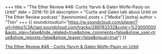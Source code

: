 +++
title = "The Ether Review #46: Curtis Yarvin & Galen Wolfe-Pauly on Urbit"
date = 2016-10-24
description = "Curtis and Galen talk about Urbit on The Ether Review podcast."
[taxonomies]
posts = ["Media"]
[extra]
author = "Tlon"
+++
{{ soundcloud(url="https://w.soundcloud.com/player/?url=https%3A//api.soundcloud.com/tracks/289783332&color=%23000000&auto_play=false&hide_related=true&show_comments=false&show_user=true&show_reposts=false&show_teaser=false&visual=true") }}

[The Ether Review \#46 - Curtis Yarvin & Galen Wolfe-Pauly on Urbit](https://soundcloud.com/arthurfalls/the-ether-review-46-smoking-dmt-with-mencius-moldbug)

